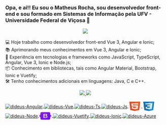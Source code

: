 ### Opa, e ai!! Eu sou o Matheus Rocha, sou desenvolvedor front-end e sou formado em Sistemas de Informação pela UFV - Universidade Federal de Viçosa 👋

<div align="center">
  <a href="https://www.linkedin.com/in/matheus-de-deus/" target="_blank"><img src="https://img.shields.io/badge/-LinkedIn-%230077B5?style=for-the-badge&logo=linkedin&logoColor=white" target="_blank"></a> 
</div>

💻 Hoje trabalho como desenvolvedor front-end Vue 3, Angular e Ionic; <br>
📚 Aprimorando meus conhecimentos em Vue 3, Angular e Ionic; <br>
🚀 Experiência em tecnologias e frameworks como JavaScript, TypeScript, Angular, Vue 3, Ionic e Node.js; <br>
📦 Conhecimento em bibliotecas, tais como Angular Material, Bootstrap, Ionic e Vuetify; <br>
🛠️ Tenho conhecimentos adicionais em linguagens: Java, C e C++. <br>

<div align="center">
  <a href="https://github.com/dideusmatheus">
  <img height="180em" src="https://github-readme-stats.vercel.app/api?username=dideusmatheus&show_icons=true&theme=dracula&include_all_commits=true&count_private=true"/>
  <img height="180em" src="https://github-readme-stats.vercel.app/api/top-langs/?username=dideusmatheus&layout=compact&langs_count=7&theme=dracula"/>
</div>

<div style="display: inline_block"><br>
  <img align="center" alt="dideus-Angular" height="40" width="50" src="https://cdn.jsdelivr.net/gh/devicons/devicon@latest/icons/angular/angular-original.svg"> 
  <img align="center" alt="dideus-Vue" height="30" width="40" src="https://cdn.jsdelivr.net/gh/devicons/devicon@latest/icons/vuejs/vuejs-original.svg"> 
  <img align="center" alt="dideus-Ts" height="30" width="40" src="https://cdn.jsdelivr.net/gh/devicons/devicon/icons/typescript/typescript-plain.svg"> 
  <img align="center" alt="dideus-Js" height="30" width="40" src="https://cdn.jsdelivr.net/gh/devicons/devicon@latest/icons/javascript/javascript-plain.svg"> 
  <img align="center" alt="dideus-HTML" height="30" width="40" src="https://raw.githubusercontent.com/devicons/devicon/master/icons/html5/html5-original.svg">
  <img align="center" alt="dideus-CSS" height="30" width="40" src="https://raw.githubusercontent.com/devicons/devicon/master/icons/css3/css3-original.svg">
  <img align="center" alt="dideus-Node" height="30" width="40" src="https://cdn.jsdelivr.net/gh/devicons/devicon@latest/icons/nodejs/nodejs-original-wordmark.svg">
  <img align="center" alt="dideus-Bootstrap" height="30" width="40" src="https://raw.githubusercontent.com/devicons/devicon/master/icons/bootstrap/bootstrap-original.svg">
  <img align="center" alt="dideus-Vuetify" height="30" width="40" src="https://cdn.jsdelivr.net/gh/devicons/devicon@latest/icons/vuetify/vuetify-original.svg">
  <img align="center" alt="dideus-Ionic" height="30" width="40" src="https://cdn.jsdelivr.net/gh/devicons/devicon@latest/icons/ionic/ionic-original.svg"> 
  <img align="center" alt="dideus-Azure" height="30" width="40" src="https://cdn.jsdelivr.net/gh/devicons/devicon/icons/azure/azure-original.svg"> 
  

</div>
